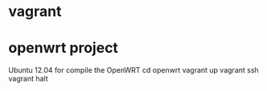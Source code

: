 vagrant
=======

openwrt project
=======
Ubuntu 12.04 for compile the OpenWRT
    cd openwrt
    vagrant up
    vagrant ssh
    vagrant halt
